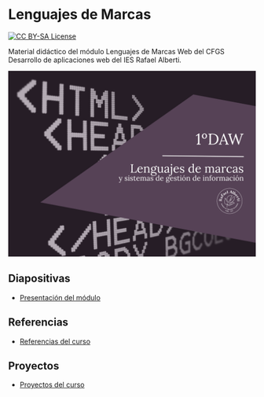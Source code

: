 # Lenguajes de Marcas

<p>
  <a href="LICENSE">
      <img src="https://img.shields.io/badge/License-CC%20BY--SA%204.0-lightgrey.svg?longCache=true" alt="CC BY-SA License">
    </a>
</p>

Material didáctico del módulo Lenguajes de Marcas Web del CFGS Desarrollo de aplicaciones web del IES Rafael Alberti.

<p align="center">
  <img src="logos/Portada-LMSGI.png" alt="Cover Diseño de Interfaces Web">
</p>


## Diapositivas

- [Presentación del módulo](https://envasador.github.io/LMGSI/slides/#)

## Referencias

- [Referencias del curso](https://envasador.github.io/LMGSI/docs/referencias)

## Proyectos
- [Proyectos del curso](https://envasador.github.io/LMGSI/#)
